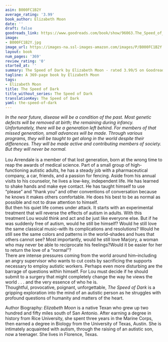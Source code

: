 ```yaml
---
asin: B000FC1B2Y
average_rating: '3.99'
book_author: Elizabeth Moon
date: ''
draft: false
goodreads_link: https://www.goodreads.com/book/show/96063.The_Speed_of_Dark
image:
- B000FC1B2Y.jpg
image_url: https://images-na.ssl-images-amazon.com/images/P/B000FC1B2Y.01._SCLZZZZZZZ.jpg
layout: book
num_pages: '369'
review_rating: '0'
started_at: ''
summary: The Speed of Dark by Elizabeth Moon - rated 3.99/5 on Goodreads
tagline: A 369-page book by Elizabeth Moon
tags:
- Elizabeth Moon
title: The Speed of Dark
title_without_series: The Speed of Dark
translationKey: The Speed of Dark
yaml: the-speed-of-dark
---
```


<i>In the near future, disease will be a condition of the past. Most genetic defects will be removed at birth; the remaining during infancy. Unfortunately, there will be a generation left behind. For members of that missed generation, small advances will be made. Through various programs, they will be taught to get along in the world despite their differences. They will be made active and contributing members of society. But they will never be normal.<br /></i><br />Lou Arrendale is a member of that lost generation, born at the wrong time to reap the awards of medical science. Part of a small group of high-functioning autistic adults, he has a steady job with a pharmaceutical company, a car, friends, and a passion for fencing. Aside from his annual visits to his counselor, he lives a low-key, independent life. He has learned to shake hands and make eye contact. He has taught himself to use “please” and “thank you” and other conventions of conversation because he knows it makes others comfortable. He does his best to be as normal as possible and not to draw attention to himself. <br />But then his quiet life comes under attack. It starts with an experimental treatment that will reverse the effects of autism in adults. With this treatment Lou would think and act and <i>be</i> just like everyone else. But if he was suddenly free of autism, would he still be himself? Would he still love the same classical music–with its complications and resolutions? Would he still see the same colors and patterns in the world–shades and hues that others cannot see? Most importantly, would he still love Marjory, a woman who may never be able to reciprocate his feelings?Would it be easier for her to return the love of a “normal”?<br />There are intense pressures coming from the world around him–including an angry supervisor who wants to cut costs by sacrificing the supports necessary to employ autistic workers. Perhaps even more disturbing are the barrage of questions within himself. For Lou must decide if he should submit to a surgery that might completely change the way he views the world . . . and the very essence of who he is.<br />Thoughtful, provocative, poignant, unforgettable, <i>The Speed of Dark</i> is a gripping exploration into the mind of an autistic person as he struggles with profound questions of humanity and matters of the heart. <p>Author Biography: <i>Elizabeth Moon </i>is a native Texan who grew up two hundred and fifty miles south of San Antonio. After earning a degree in history from Rice University, she spent three years in the Marine Corps, then earned a degree in Biology from the University of Texas, Austin. She is intimately acquainted with autism, through the raising of an autistic son, now a teenager. She lives in Florence, Texas.</p>
